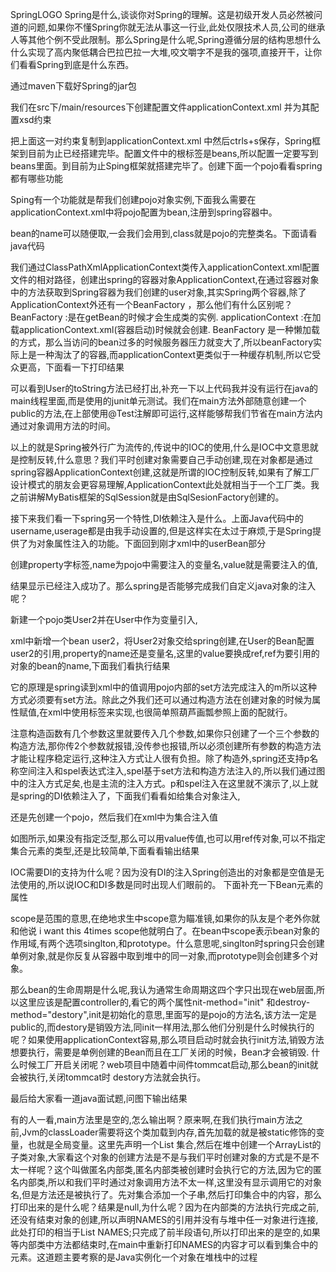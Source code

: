 
SpringLOGO
Spring是什么,谈谈你对Spring的理解。这是初级开发人员必然被问道的问题,如果你不懂Spring你就无法从事这一行业,此处仅限技术人员,公司的继承人等其他个例不受此限制。那么Spring是什么呢,Spring遵循分层的结构思想什么什么实现了高内聚低耦合巴拉巴拉一大堆,咬文嚼字不是我的强项,直接开干，让你们看看Spring到底是什么东西。



通过maven下载好Spring的jar包


我们在src下/main/resources下创建配置文件applicationContext.xml 并为其配置xsd约束



把上面这一对约束复制到applicationContext.xml 中然后ctrls+s保存，Spring框架到目前为止已经搭建完毕。配置文件中的根标签是beans,所以配置一定要写到beans里面。到目前为止Sping框架就搭建完毕了。创建下面一个pojo看看spring都有哪些功能






Sping有一个功能就是帮我们创建pojo对象实例,下面我么需要在applicationContext.xml中将pojo配置为bean,注册到spring容器中。


bean的name可以随便取,一会我们会用到,class就是pojo的完整类名。下面请看java代码



我们通过ClassPathXmlApplicationContext类传入applicationContext.xml配置文件的相对路径，创建出spring的容器对象ApplicationContext,在通过容器对象中的方法获取到Spring容器为我们创建的user对象,其实Spring两个容器,除了ApplicationContext外还有一个BeanFactory ，那么他们有什么区别呢？BeanFactory :是在getBean的时候才会生成类的实例. applicationContext :在加载applicationContext.xml(容器启动)时候就会创建. BeanFactory 是一种懒加载的方式，那么当访问的bean过多的时候服务器压力就变大了,所以beanFactory实际上是一种淘汰了的容器,而applicationContext更类似于一种缓存机制,所以它受众更高，下面看一下打印结果

可以看到User的toString方法已经打出,补充一下以上代码我并没有运行在java的main线程里面,而是使用的junit单元测试。我们在main方法外部随意创建一个public的方法,在上部使用@Test注解即可运行,这样能够帮我们节省在main方法内通过对象调用方法的时间。

以上的就是Spring被外行广为流传的,传说中的IOC的使用,什么是IOC中文意思就是控制反转,什么意思？我们平时创建对象需要自己手动创建,现在对象都是通过spring容器ApplicationContext创建,这就是所谓的IOC控制反转,如果有了解工厂设计模式的朋友会更容易理解,ApplicationContext此处就相当于一个工厂类。我之前讲解MyBatis框架的SqlSession就是由SqlSesionFactory创建的。

接下来我们看一下spring另一个特性,DI依赖注入是什么。上面Java代码中的username,userage都是由我手动设置的,但是这样实在太过于麻烦,于是Spring提供了为对象属性注入的功能。下面回到刚才xml中的userBean部分


创建property字标签,name为pojo中需要注入的变量名,value就是需要注入的值,


结果显示已经注入成功了。那么spring是否能够完成我们自定义java对象的注入呢？



新建一个pojo类User2并在User中作为变量引入,


xml中新增一个bean user2，将User2对象交给spring创建,在User的Bean配置user2的引用,property的name还是变量名,这里的value要换成ref,ref为要引用的对象的bean的name,下面我们看执行结果


它的原理是spring读到xml中的值调用pojo内部的set方法完成注入的m所以这种方式必须要有set方法。除此之外我们还可以通过构造方法在创建对象的时候为属性赋值,在xml中使用<constructor-arg></constructor-arg>标签来实现,也很简单照葫芦画瓢参照上面的配就行。


注意构造函数有几个参数这里就要传入几个参数,如果你只创建了一个三个参数的构造方法,那你传2个参数就报错,没传参也报错,所以必须创建所有参数的构造方法才能让程序稳定运行,这种注入方式让人很有负担。除了构造外,spring还支持p名称空间注入和spel表达式注入,spel基于set方法和构造方法注入的,所以我们通过图中的注入方式足矣,也是主流的注入方式。p和spel注入在这里就不演示了,以上就是spring的DI依赖注入了，下面我们看看如给集合对象注入,


还是先创建一个pojo，然后我们在xml中为集合注入值




如图所示,如果没有指定泛型,那么可以用value传值,也可以用ref传对象,可以不指定集合元素的类型,还是比较简单,下面看看输出结果


IOC需要DI的支持为什么呢？因为没有DI的注入Spring创造出的对象都是空值是无法使用的,所以说IOC和DI多数是同时出现人们眼前的。 下面补充一下Bean元素的属性


scope是范围的意思,在绝地求生中scope意为瞄准镜,如果你的队友是个老外你就和他说 i want this 4times scope他就明白了。在bean中scope表示bean对象的作用域,有两个选项singlton,和prototype。什么意思呢,singlton时spring只会创建单例对象,就是你反复从容器中取到堆中的同一对象,而prototype则会创建多个对象。


那么bean的生命周期是什么呢,我认为通常生命周期这四个字只出现在web层面,所以这里应该是配置controller的,看它的两个属性nit-method="init" 和destroy-method="destory",init是初始化的意思,里面写的是pojo的方法名,该方法一定是public的,而destory是销毁方法,同init一样用法,那么他们分别是什么时候执行的呢？如果使用applicationContext容易,那么项目启动时就会执行init方法,销毁方法想要执行，需要是单例创建的Bean而且在工厂关闭的时候，Bean才会被销毁. 什么时候工厂开启关闭呢？web项目中随着中间件tommcat启动,那么bean的init就会被执行,关闭tommcat时 destory方法就会执行。

最后给大家看一道java面试题,问图下输出结果


有的人一看,main方法里是空的,怎么输出啊？原来啊,在我们执行main方法之前,Jvm的classLoader需要将这个类加载到内存,首先加载的就是被static修饰的变量，也就是全局变量。这里先声明一个List 集合,然后在堆中创建一个ArrayList的子类对象,大家看这个对象的创建方法是不是与我们平时创建对象的方式是不是不太一样呢？这个叫做匿名内部类,匿名内部类被创建时会执行它的方法,因为它的匿名内部类,所以和我们平时通过对象调用方法不太一样,这里没有显示调用它的对象名,但是方法还是被执行了。先对集合添加一个子串,然后打印集合中的内容，那么打印出来的是什么呢？结果是null,为什么呢？因为在内部类的方法执行完成之前,还没有结束对象的创建,所以声明NAMES的引用并没有与堆中任一对象进行连接,此处打印的相当于List<String> NAMES;只完成了前半段语句,所以打印出来的是空的,如果等内部类中方法都结束时,在main中重新打印NAMES的内容才可以看到集合中的元素。这道题主要考察的是Java实例化一个对象在堆栈中的过程
